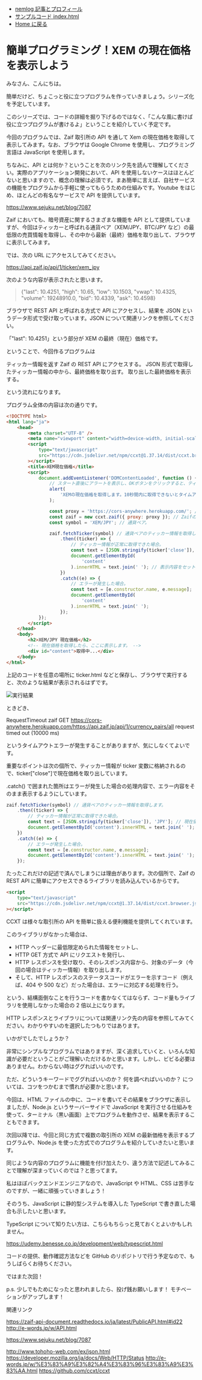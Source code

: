 -   [nemlog 記事とプロフィール](https://nemlog.nem.social/profile/5648)
-   [サンプルコード index.html](./index.html)
-   [Home に戻る](/README.md)

# 簡単プログラミング！XEM の現在価格を表示しよう

みなさん、こんにちは。

簡単だけど、ちょこっと役に立つプログラムを作っていきましょう。シリーズ化を予定しています。

このシリーズでは、コードの詳細を掘り下げるのではなく、「こんな風に書けば役に立つプログラムが書けるよ」ということを紹介していく予定です。

今回のプログラムでは、Zaif 取引所の API を通して Xem の現在価格を取得して表示してみます。なお、ブラウザは Google Chrome を使用し、プログラミング言語は JavaScript を使用します。

ちなみに、API とは何か？ということを次のリンク先を読んで理解してください。実際のアプリケーション開発において、API を使用しないケースはほとんどないと思いますので、概念の理解は必須です。まあ簡単に言えば、自社サービスの機能をプログラムから手軽に使ってもらうための仕組みです。Youtube をはじめ、ほとんどの有名なサービスで API を提供しています。

https://www.sejuku.net/blog/7087

Zaif においても、暗号資産に関するさまざまな機能を API として提供していますが、今回はティッカーと呼ばれる通貨ペア（XEM/JPY、BTC/JPY など）の最低限の売買情報を取得し、その中から最新（最終）価格を取り出して、ブラウザに表示してみます。

では、次の URL にアクセスしてみてください。

https://api.zaif.jp/api/1/ticker/xem_jpy

次のような内容が表示されたと思います。

> {"last": 10.4251, "high": 10.65, "low": 10.1503, "vwap": 10.4325, "volume": 19248910.0, "bid": 10.4339, "ask": 10.4598}

ブラウザで REST API と呼ばれる方式で API にアクセスし、結果を JSON というデータ形式で受け取っています。JSON について関連リンクを参照してください。

「"last": 10.4251」という部分が XEM の最終（現在）価格です。

ということで、今回作るプログラムは

ティッカー情報を返す Zaif の REST API にアクセスする。
JSON 形式で取得したティッカー情報の中から、最終価格を取り出す。
取り出した最終価格を表示する。

という流れになります。

プログラム全体の内容は次の通りです。

```html
<!DOCTYPE html>
<html lang="ja">
    <head>
        <meta charset="UTF-8" />
        <meta name="viewport" content="width=device-width, initial-scale=1.0" />
        <script
            type="text/javascript"
            src="https://cdn.jsdelivr.net/npm/ccxt@1.37.14/dist/ccxt.browser.js"
        ></script>
        <title>XEM現在価格</title>
        <script>
            document.addEventListener('DOMContentLoaded', function () {
                // スタート直後にアラートを表示し、OKボタンをクリックすると、ティッカー情報を取得します。
                alert(
                    'XEMの現在価格を取得します。10秒間内に取得できないとタイムアウトエラーが発生します。'
                );

                const proxy = 'https://cors-anywhere.herokuapp.com/'; // CORS対策（CORSについては奥がそのうち別途説明する予定）。
                const zaif = new ccxt.zaif({ proxy: proxy }); // ZaifのAPIにアクセスする準備。
                const symbol = 'XEM/JPY'; // 通貨ペア。

                zaif.fetchTicker(symbol) // 通貨ペアのティッカー情報を取得します。
                    .then((ticker) => {
                        // ティッカー情報が正常に取得できた場合。
                        const text = [JSON.stringify(ticker['close']), 'JPY']; // 現在価格を取り出します。
                        document.getElementById(
                            'content'
                        ).innerHTML = text.join(' '); // 表示内容をセットします。
                    })
                    .catch((e) => {
                        // エラーが発生した場合。
                        const text = [e.constructor.name, e.message];
                        document.getElementById(
                            'content'
                        ).innerHTML = text.join(' ');
                    });
            });
        </script>
    </head>
    <body>
        <h2>XEM/JPY 現在価格</h2>
        <!-- 現在価格を取得したら、ここに表示します。 -->
        <div id="content">取得中...</div>
    </body>
</html>
```

上記のコードを任意の場所に ticker.html などと保存し、ブラウザで実行すると、次のような結果が表示されるはずです。

![実行結果](./1.png)

ときどき、

RequestTimeout zaif GET https://cors-anywhere.herokuapp.com/https://api.zaif.jp/api/1/currency_pairs/all request timed out (10000 ms)

というタイムアウトエラーが発生することがありますが、気にしなくてよいです。

重要なポイントは次の個所で、ティッカー情報が ticker 変数に格納されるので、ticker["close"]で現在価格を取り出しています。

.catch() で囲まれた箇所はエラーが発生した場合の処理内容で、エラー内容をそのまま表示するようにしています。

```javascript
zaif.fetchTicker(symbol) // 通貨ペアのティッカー情報を取得します。
    .then((ticker) => {
        // ティッカー情報が正常に取得できた場合。
        const text = [JSON.stringify(ticker['close']), 'JPY']; // 現在価格を取り出します。
        document.getElementById('content').innerHTML = text.join(' '); // 表示内容をセットします。
    })
    .catch((e) => {
        // エラーが発生した場合。
        const text = [e.constructor.name, e.message];
        document.getElementById('content').innerHTML = text.join(' ');
    });
```

たったこれだけの記述で済んでしまうには理由があります。次の個所で、Zaif の REST API に簡単にアクセスできるライブラリを読み込んでいるからです。

```html
<script
    type="text/javascript"
    src="https://cdn.jsdelivr.net/npm/ccxt@1.37.14/dist/ccxt.browser.js"
></script>
```

CCXT は様々な取引所の API を簡単に扱える便利機能を提供してくれています。

このライブラリがなかった場合は、

-   HTTP ヘッダーに最低限定められた情報をセットし、
-   HTTP GET 方式で API にリクエストを発行し、
-   HTTP レスポンスを受け取り、そのレスポンス内容から、対象のデータ（今回の場合はティッカー情報）を取り出します。
-   そして、HTTP レスポンスのステータスコードがエラーを示すコード（例えば、404 や 500 など）だった場合は、エラーに対応する処理を行う。

という、結構面倒なことを行うコードを書かなくてはならず、コード量もライブラリを使用しなかった場合の 2 倍以上になります。

HTTP レスポンスとライブラリについては関連リンク先の内容を参照してみてください。わかりやすいのを選択したつもりではあります。

いかがでしたでしょうか？

非常にシンプルなプログラムではありますが、深く追求していくと、いろんな知識が必要だということがご理解いただけるかと思います。しかし、ビビる必要はありません。わからない時はググればいいのです。

ただ、どういうキーワードでググればいいのか？ 何を調べればいいのか？ については、コツをつかむまで慣れが必要かと思います。

今回は、HTML ファイルの中に、コードを書いてその結果をブラウザに表示しましたが、Node.js というサーバーサイドで JavaScript を実行させる仕組みを使って、ターミナル（黒い画面）上でプログラムを動作させ、結果を表示することもできます。

次回以降では、今回と同じ方式で複数の取引所の XEM の最新価格を表示するプログラムや、Node.js を使った方式でのプログラムを紹介していきたいと思います。

同じような内容のプログラムに機能を付け加えたり、違う方法で記述してみることで理解が深まっていくのでは？と思ってます。

私はほぼバックエンドエンジニアなので、JavaScript や HTML、CSS は苦手なのですが、一緒に頑張っていきましょう！

そのうち、JavaScript に静的型システムを導入した TypeScript で書き直した場合も示したいと思います。

TypeScript について知りたい方は、こちらもちらっと見ておくとよいかもしれません。

https://udemy.benesse.co.jp/development/web/typescript.html

コードの提供、動作確認方法などを GitHub のリポジトリで行う予定なので、もうしばらくお待ちください。

ではまた次回！

p.s. 少しでもためになったと思われましたら、投げ銭お願いします！ モチベーションがアップします！

関連リンク

https://zaif-api-document.readthedocs.io/ja/latest/PublicAPI.html#id22
http://e-words.jp/w/API.html

https://www.sejuku.net/blog/7087

http://www.tohoho-web.com/ex/json.html
https://developer.mozilla.org/ja/docs/Web/HTTP/Status
http://e-words.jp/w/%E3%83%A9%E3%82%A4%E3%83%96%E3%83%A9%E3%83%AA.html
https://github.com/ccxt/ccxt
